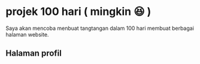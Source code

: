 # projek 100 hari ( mingkin 😆 )

Saya akan mencoba menbuat tangtangan dalam 100 hari membuat berbagai halaman website.


## Halaman profil
